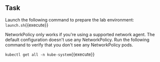 ## Task

Launch the following command to prepare the lab environment:
`launch.sh`{{execute}}

NetworkPolicy only works if you're using a supported network agent. The default configuration doesn't use any NetworkPolicy. Run the following command to verify that you don't see any NetworkPolicy pods.

`kubectl get all -n kube-system`{{execute}}

